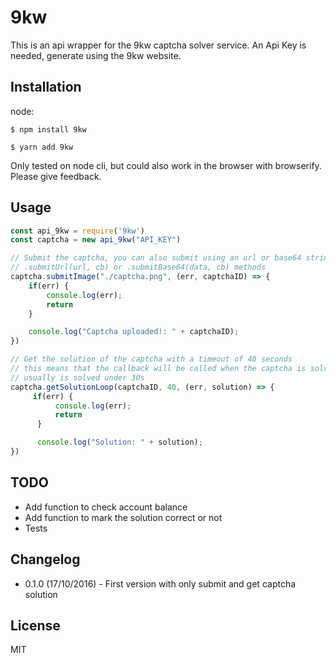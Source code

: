 # 9kw
This is an api wrapper for the 9kw captcha solver service. An Api Key is needed, generate using the 9kw website.

## Installation
node:

```
$ npm install 9kw
```

```
$ yarn add 9kw
```
Only tested on node cli, but could also work in the browser with browserify. Please give feedback.

## Usage

```js
const api_9kw = require('9kw')
const captcha = new api_9kw("API_KEY")

// Submit the captcha, you can also submit using an url or base64 string
// .submitUrl(url, cb) or .submitBase64(data, cb) methods
captcha.submitImage("./captcha.png", (err, captchaID) => {
    if(err) {
        console.log(err);
        return
    }

    console.log("Captcha uploaded!: " + captchaID);
})

// Get the solution of the captcha with a timeout of 40 seconds
// this means that the callback will be called when the captcha is solved
// usually is solved under 30s
captcha.getSolutionLoop(captchaID, 40, (err, solution) => {
     if(err) {
          console.log(err);
          return
      }

      console.log("Solution: " + solution);
})
```

## TODO
- Add function to check account balance
- Add function to mark the solution correct or not
- Tests

## Changelog
- 0.1.0 (17/10/2016) - First version with only submit and get captcha solution

## License

MIT